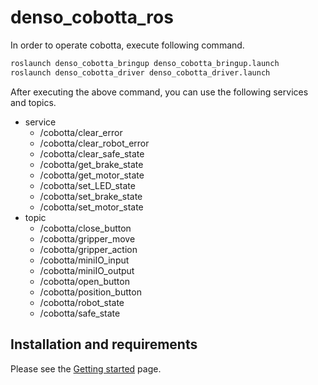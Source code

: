 # denso_cobotta_ros

In order to operate cobotta, execute following command.

```sh
roslaunch denso_cobotta_bringup denso_cobotta_bringup.launch
roslaunch denso_cobotta_driver denso_cobotta_driver.launch
```

After executing the above command, you can use the following services and topics.

- service
  - /cobotta/clear_error
  - /cobotta/clear_robot_error
  - /cobotta/clear_safe_state
  - /cobotta/get_brake_state
  - /cobotta/get_motor_state
  - /cobotta/set_LED_state
  - /cobotta/set_brake_state
  - /cobotta/set_motor_state
- topic
  - /cobotta/close_button
  - /cobotta/gripper_move
  - /cobotta/gripper_action
  - /cobotta/miniIO_input
  - /cobotta/miniIO_output
  - /cobotta/open_button
  - /cobotta/position_button
  - /cobotta/robot_state
  - /cobotta/safe_state

## Installation and requirements

Please see the [Getting started](https://densorobot.github.io/docs/denso_cobotta_ros/getting_started.html) page.
